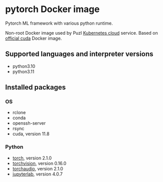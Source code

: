 # pytorch Docker image

Pytorch ML framework with various python runtime.

Non-root Docker image used by Puzl [Kubernetes cloud](https://puzl.cloud) service. Based on [official cuda](https://hub.docker.com/r/nvidia/cuda) Docker image.
## Supported languages and interpreter versions
- python3.10
- python3.11

## Installed packages
### OS
- rclone
- conda
- openssh-server
- rsync
- cuda, version 11.8

### Python
- [torch](https://pypi.org/project/torch/), version 2.1.0
- [torchvision](https://pypi.org/project/torchvision/), version 0.16.0
- [torchaudio](https://pypi.org/project/torchaudio/), version 2.1.0
- [jupyterlab](https://pypi.org/project/jupyterlab/), version 4.0.7
